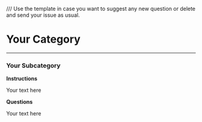 /// Use the template in case you want to suggest any new question or delete and send your issue as usual.

# Your Category

-----

### Your Subcategory	

**Instructions**

Your text here

**Questions**	

Your text here
